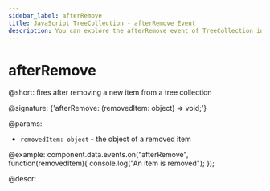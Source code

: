 ```yaml
---
sidebar_label: afterRemove
title: JavaScript TreeCollection - afterRemove Event 
description: You can explore the afterRemove event of TreeCollection in the documentation of the DHTMLX JavaScript UI library. Browse developer guides and API reference, try out code examples and live demos, and download a free 30-day evaluation version of DHTMLX Suite.
---
```


# afterRemove

@short: fires after removing a new item from a tree collection

@signature: {'afterRemove: (removedItem: object) => void;'}

@params:
- `removedItem: object` - the object of a removed item

@example:
component.data.events.on("afterRemove", function(removedItem){
    console.log("An item is removed");
});

@descr:

[comment]: # (@relatedapi:tree_collection/api/beforeremove_event.md)
